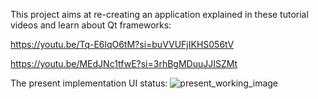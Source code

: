 This project aims at re-creating an application explained in these tutorial videos and learn about Qt frameworks: 

https://youtu.be/Tq-E6lqO6tM?si=buVVUFjIKHS056tV

https://youtu.be/MEdJNc1tfwE?si=3rhBgMDuuJJISZMt


The present implementation UI status: ![present_working_image](Infotainment-Prototype/present_working_image.png)
